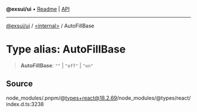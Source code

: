 **@exsui/ui** • [Readme](../../README.md) \| [API](../../globals.md)

***

[@exsui/ui](../../README.md) / [\<internal\>](../README.md) / AutoFillBase

# Type alias: AutoFillBase

> **AutoFillBase**: `""` \| `"off"` \| `"on"`

## Source

node\_modules/.pnpm/@types+react@18.2.69/node\_modules/@types/react/index.d.ts:3238
